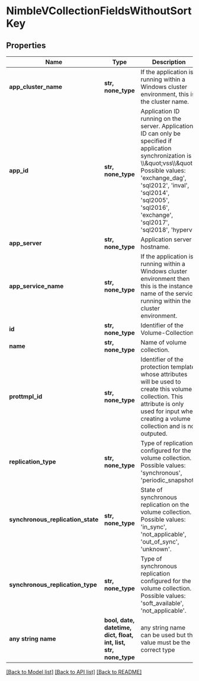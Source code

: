 # NimbleVCollectionFieldsWithoutSortKey


## Properties
Name | Type | Description | Notes
------------ | ------------- | ------------- | -------------
**app_cluster_name** | **str, none_type** | If the application is running within a Windows cluster environment, this is the cluster name. | [optional] 
**app_id** | **str, none_type** | Application ID running on the server. Application ID can only be specified if application synchronization is \\\\\&quot;vss\\\\\&quot;.  Possible values: &#39;exchange_dag&#39;, &#39;sql2012&#39;, &#39;inval&#39;, &#39;sql2014&#39;, &#39;sql2005&#39;, &#39;sql2016&#39;, &#39;exchange&#39;, &#39;sql2017&#39;, &#39;sql2018&#39;, &#39;hyperv&#39;. | [optional] 
**app_server** | **str, none_type** | Application server hostname. | [optional] 
**app_service_name** | **str, none_type** | If the application is running within a Windows cluster environment then this is the instance name of the service running within the cluster environment. | [optional] 
**id** | **str, none_type** | Identifier of the Volume-Collection. | [optional] 
**name** | **str, none_type** | Name of volume collection. | [optional] 
**prottmpl_id** | **str, none_type** | Identifier of the protection template whose attributes will be used to create this volume collection. This attribute is only used for input when creating a volume collection and is not outputed. | [optional] 
**replication_type** | **str, none_type** | Type of replication configured for the volume collection. Possible values: &#39;synchronous&#39;, &#39;periodic_snapshot&#39;. | [optional] 
**synchronous_replication_state** | **str, none_type** | State of synchronous replication on the volume collection. Possible values: &#39;in_sync&#39;, &#39;not_applicable&#39;, &#39;out_of_sync&#39;, &#39;unknown&#39;. | [optional] 
**synchronous_replication_type** | **str, none_type** | Type of synchronous replication configured for the volume collection. Possible values: &#39;soft_available&#39;, &#39;not_applicable&#39;. | [optional] 
**any string name** | **bool, date, datetime, dict, float, int, list, str, none_type** | any string name can be used but the value must be the correct type | [optional]

[[Back to Model list]](../README.md#documentation-for-models) [[Back to API list]](../README.md#documentation-for-api-endpoints) [[Back to README]](../README.md)


